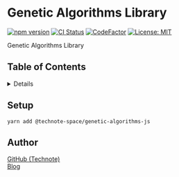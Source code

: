 # Genetic Algorithms Library

[![npm version](https://badge.fury.io/js/%40technote-space%2Fgenetic-algorithms-js.svg)](https://badge.fury.io/js/%40technote-space%2Fgenetic-algorithms-js)
[![CI Status](https://github.com/technote-space/genetic-algorithms-js/workflows/CI/badge.svg)](https://github.com/technote-space/genetic-algorithms-js/actions)
[![CodeFactor](https://www.codefactor.io/repository/github/technote-space/genetic-algorithms-js/badge)](https://www.codefactor.io/repository/github/technote-space/genetic-algorithms-js)
[![License: MIT](https://img.shields.io/badge/License-MIT-blue.svg)](https://github.com/technote-space/genetic-algorithms-js/blob/master/LICENSE)

Genetic Algorithms Library

## Table of Contents

<!-- START doctoc generated TOC please keep comment here to allow auto update -->
<!-- DON'T EDIT THIS SECTION, INSTEAD RE-RUN doctoc TO UPDATE -->
<details>
<summary>Details</summary>

- [Setup](#setup)
- [Author](#author)

</details>
<!-- END doctoc generated TOC please keep comment here to allow auto update -->

## Setup
```shell script
yarn add @technote-space/genetic-algorithms-js
```

## Author
[GitHub (Technote)](https://github.com/technote-space)  
[Blog](https://technote.space)

